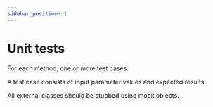 ```yaml
---
sidebar_position: 1
---
```


# Unit tests

For each method, one or more test cases.

A test case consists of input parameter values and expected results.

All external classes should be stubbed using mock objects.
